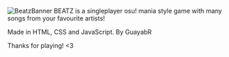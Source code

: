 ![BeatzBanner](https://github.com/GuayabR/Beatz/assets/160454807/f749f76a-4700-45c1-a6ef-a4a121250c67)
BEATZ is a singleplayer osu! mania style game with many songs from your favourite artists!

Made in HTML, CSS and JavaScript.
By GuayabR

Thanks for playing! <3
